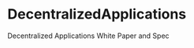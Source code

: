 DecentralizedApplications
=========================

Decentralized Applications White Paper and Spec
